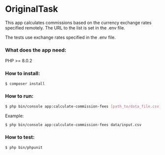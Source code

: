 # OriginalTask

This app calculates commissions based on the currency exchange rates specified remotely. 
The URL to the list is set in the .env file.

The tests use exchange rates specified in the .env file.

### What does the app need:
PHP >= 8.0.2

### How to install:

``` bash
$ composer install
```

### How to run:

``` bash
$ php bin/console app:calculate-commission-fees [path_to/data_file.csv]
```
Example:

``` bash
$ php bin/console app:calculate-commission-fees data/input.csv
```

### How to test:

```bash
$ php bin/phpunit
```